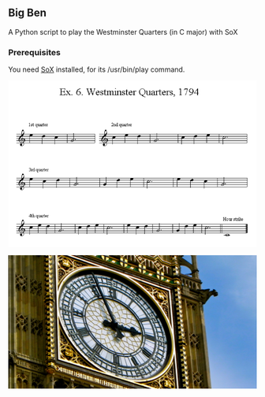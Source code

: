 ## Big Ben 

A Python script to play the Westminster Quarters (in C major) with SoX

### Prerequisites

You need [SoX](https://sox.sourceforge.net/) installed, for its /usr/bin/play command.

![notes](ex6_westminster_1.gif "Westminster Quarters")

![photo](Big_Ben_Westminster_(Unsplash)_1200px.jpg "Big Ben")

